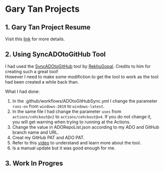 # Gary Tan Projects
## 1. Gary Tan Project Resume
Visit this [link](https://github.com/garytan5753/projectgtazureresume) for more details.
## 2. Using SyncADOtoGitHub Tool
I had used the [SyncADOtoGitHub](https://github.com/RekhuGopal/SyncADOtoGitHub) tool by [RekhuGopal](https://github.com/RekhuGopal). Credits to him for creating such a great tool! <br/>
However I need to make some modifiction to get the tool to work as the tool had been created a while back than. 

What I had done:

1. In the .github/workflows/ADOtoGitHubSync.yml I change the parameter `runs-on` from `windows-2019` to `windows-latest`.
2. In the same file I had change the parameter `uses` from `actions/cehckout@v2` to `actions/cehckout@v4`. If you do not change it, you will get warning when trying to running at the Actions. 
3. Change the value in ADORepoList.json according to my ADO and GitHub branch name and URL.
4. Creat my GitHub PAT and ADO PAT.
5. Refer to this [video](https://www.youtube.com/watch?v=G1nKqb8be-A&t=1434s) to understand and learn more about the tool.
6. Is a manual update but it was good enough for me.

## 3. Work In Progres
